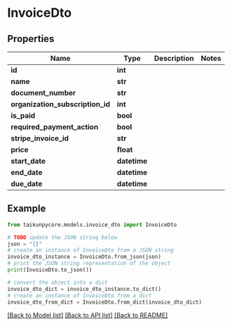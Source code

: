 # InvoiceDto


## Properties

Name | Type | Description | Notes
------------ | ------------- | ------------- | -------------
**id** | **int** |  | 
**name** | **str** |  | 
**document_number** | **str** |  | 
**organization_subscription_id** | **int** |  | 
**is_paid** | **bool** |  | 
**required_payment_action** | **bool** |  | 
**stripe_invoice_id** | **str** |  | 
**price** | **float** |  | 
**start_date** | **datetime** |  | 
**end_date** | **datetime** |  | 
**due_date** | **datetime** |  | 

## Example

```python
from taikunpycore.models.invoice_dto import InvoiceDto

# TODO update the JSON string below
json = "{}"
# create an instance of InvoiceDto from a JSON string
invoice_dto_instance = InvoiceDto.from_json(json)
# print the JSON string representation of the object
print(InvoiceDto.to_json())

# convert the object into a dict
invoice_dto_dict = invoice_dto_instance.to_dict()
# create an instance of InvoiceDto from a dict
invoice_dto_from_dict = InvoiceDto.from_dict(invoice_dto_dict)
```
[[Back to Model list]](../README.md#documentation-for-models) [[Back to API list]](../README.md#documentation-for-api-endpoints) [[Back to README]](../README.md)


